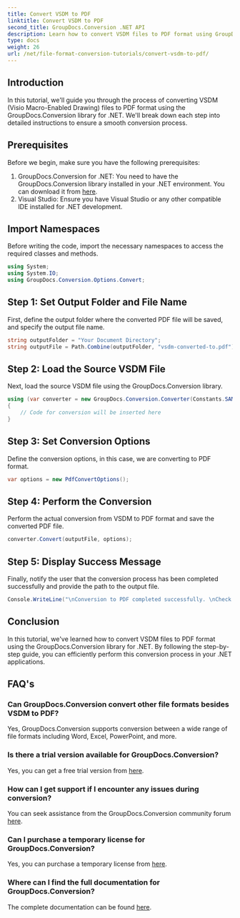 ```yaml
---
title: Convert VSDM to PDF
linktitle: Convert VSDM to PDF
second_title: GroupDocs.Conversion .NET API
description: Learn how to convert VSDM files to PDF format using GroupDocs.Conversion for .NET. Follow our step-by-step guide for seamless conversion.
type: docs
weight: 26
url: /net/file-format-conversion-tutorials/convert-vsdm-to-pdf/
---
```

## Introduction
In this tutorial, we'll guide you through the process of converting VSDM (Visio Macro-Enabled Drawing) files to PDF format using the GroupDocs.Conversion library for .NET. We'll break down each step into detailed instructions to ensure a smooth conversion process.
## Prerequisites
Before we begin, make sure you have the following prerequisites:
1. GroupDocs.Conversion for .NET: You need to have the GroupDocs.Conversion library installed in your .NET environment. You can download it from [here](https://releases.groupdocs.com/conversion/net/).
2. Visual Studio: Ensure you have Visual Studio or any other compatible IDE installed for .NET development.

## Import Namespaces
Before writing the code, import the necessary namespaces to access the required classes and methods.
```csharp
using System;
using System.IO;
using GroupDocs.Conversion.Options.Convert;
```
## Step 1: Set Output Folder and File Name
First, define the output folder where the converted PDF file will be saved, and specify the output file name.
```csharp
string outputFolder = "Your Document Directory";
string outputFile = Path.Combine(outputFolder, "vsdm-converted-to.pdf");
```
## Step 2: Load the Source VSDM File
Next, load the source VSDM file using the GroupDocs.Conversion library.
```csharp
using (var converter = new GroupDocs.Conversion.Converter(Constants.SAMPLE_VSDM))
{
    // Code for conversion will be inserted here
}
```
## Step 3: Set Conversion Options
Define the conversion options, in this case, we are converting to PDF format.
```csharp
var options = new PdfConvertOptions();
```
## Step 4: Perform the Conversion
Perform the actual conversion from VSDM to PDF format and save the converted PDF file.
```csharp
converter.Convert(outputFile, options);
```
## Step 5: Display Success Message
Finally, notify the user that the conversion process has been completed successfully and provide the path to the output file.
```csharp
Console.WriteLine("\nConversion to PDF completed successfully. \nCheck output in {0}", outputFolder);
```

## Conclusion
In this tutorial, we've learned how to convert VSDM files to PDF format using the GroupDocs.Conversion library for .NET. By following the step-by-step guide, you can efficiently perform this conversion process in your .NET applications.
## FAQ's
### Can GroupDocs.Conversion convert other file formats besides VSDM to PDF?
Yes, GroupDocs.Conversion supports conversion between a wide range of file formats including Word, Excel, PowerPoint, and more.
### Is there a trial version available for GroupDocs.Conversion?
Yes, you can get a free trial version from [here](https://releases.groupdocs.com/).
### How can I get support if I encounter any issues during conversion?
You can seek assistance from the GroupDocs.Conversion community forum [here](https://forum.groupdocs.com/c/conversion/11).
### Can I purchase a temporary license for GroupDocs.Conversion?
Yes, you can purchase a temporary license from [here](https://purchase.groupdocs.com/temporary-license/).
### Where can I find the full documentation for GroupDocs.Conversion?
The complete documentation can be found [here](https://reference.groupdocs.com/conversion/net/).
